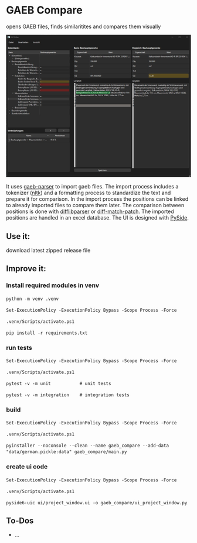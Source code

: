 # GAEB Compare
opens GAEB files, finds similaritites and compares them visually

![Screenshot of the example import.](example_screenshot.jpg)

It uses [gaeb-parser](https://github.com/meindonut/gaeb-parser) to import gaeb files. The import process includes a tokenizer ([nltk](https://www.nltk.org/index.html)) and a formatting process to standardize the text and prepare it for comparison. In the import process the positions can be linked to already imported files to compare them later. The comparison between positions is done with [difflibparser](https://github.com/yelsayd/difflibparser) or [diff-match-patch](https://github.com/google/diff-match-patch). The imported positions are handled in an excel database. The UI is designed with [PySide](https://wiki.qt.io/Qt_for_Python). 

## Use it:
download latest zipped release file

## Improve it:

### Install required modules in venv

`python -m venv .venv`

`Set-ExecutionPolicy -ExecutionPolicy Bypass -Scope Process -Force`

`.venv/Scripts/activate.ps1`

`pip install -r requirements.txt`


### run tests

`Set-ExecutionPolicy -ExecutionPolicy Bypass -Scope Process -Force`

`.venv/Scripts/activate.ps1`

`pytest -v -m unit           # unit tests`

`pytest -v -m integration    # integration tests`

### build

`Set-ExecutionPolicy -ExecutionPolicy Bypass -Scope Process -Force`

`.venv/Scripts/activate.ps1`

`pyinstaller --noconsole --clean --name gaeb_compare --add-data "data/german.pickle:data" gaeb_compare/main.py`

### create ui code

`Set-ExecutionPolicy -ExecutionPolicy Bypass -Scope Process -Force`

`.venv/Scripts/activate.ps1`

`pyside6-uic ui/project_window.ui -o gaeb_compare/ui_project_window.py`

## To-Dos
- ...
